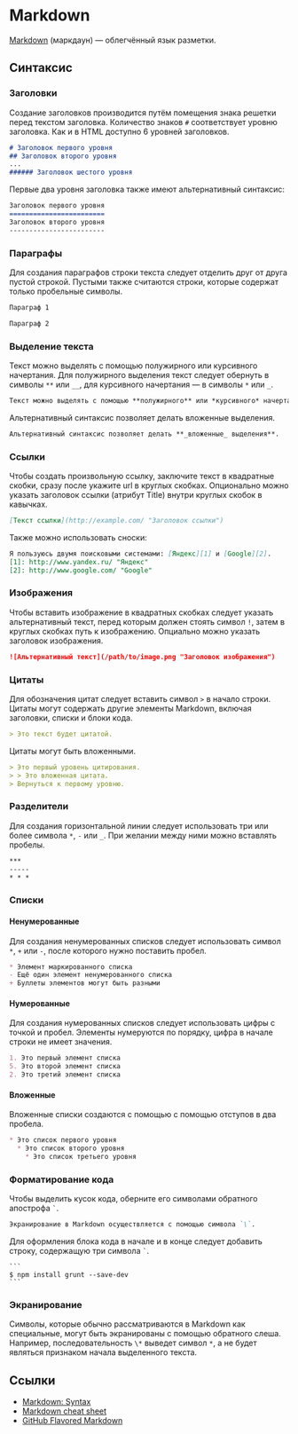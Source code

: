 # Markdown

[Markdown](https://en.wikipedia.org/wiki/Markdown) (маркдаун) — облегчённый язык разметки.

## Синтаксис

### Заголовки
Создание заголовков производится путём помещения знака решетки перед текстом заголовка. Количество знаков `#` соответствует уровню заголовка. Как и в HTML доступно 6 уровней заголовков.

```markdown
# Заголовок первого уровня
## Заголовок второго уровня
...
###### Заголовок шестого уровня
```

Первые два уровня заголовка также имеют альтернативный синтаксис:

```markdown
Заголовок первого уровня
========================
Заголовок второго уровня
------------------------
```

### Параграфы
Для создания параграфов строки текста следует отделить друг от друга пустой строкой. Пустыми также считаются строки, которые содержат только пробельные символы.

```markdown
Параграф 1

Параграф 2
```

### Выделение текста
Текст можно выделять с помощью полужирного или курсивного начертания. Для полужирного выделения текст следует обернуть в символы `**` или `__`, для курсивного начертания — в символы `*` или `_`.

```markdown
Текст можно выделять с помощью **полужирного** или *курсивного* начертания.
```

Альтернативный синтаксис позволяет делать вложенные выделения.

```markdown
Альтернативный синтаксис позволяет делать **_вложенные_ выделения**.
```

### Ссылки
Чтобы создать произвольную ссылку, заключите текст в квадратные скобки, сразу после укажите url в круглых скобках. Опционально можно указать заголовок ссылки (атрибут Title) внутри круглых скобок в кавычках.

```markdown
[Текст ссылки](http://example.com/ "Заголовок ссылки")
```

Также можно использовать сноски:

```markdown
Я пользуюсь двумя поисковыми системами: [Яндекс][1] и [Google][2].
[1]: http://www.yandex.ru/ "Яндекс"
[2]: http://www.google.com/ "Google"
```

### Изображения
Чтобы вставить изображение в квадратных скобках следует указать альтернативный текст, перед которым должен стоять символ `!`, затем в круглых скобках путь к изображению. Опциально можно указать заголовок изображения.

```markdown
![Альтернативный текст](/path/to/image.png "Заголовок изображения")
```

### Цитаты
Для обозначения цитат следует вставить символ `>` в начало строки. Цитаты могут содержать другие элементы Markdown, включая заголовки, списки и блоки кода.

```markdown
> Это текст будет цитатой.
```

Цитаты могут быть вложенными.

```markdown
> Это первый уровень цитирования.
> > Это вложенная цитата.
> Вернуться к первому уровню.
```

### Разделители
Для создания горизонтальной линии следует использовать три или более символа `*`, `-` или `_`. При желании между ними можно вставлять пробелы.

```markdown
***
-----
* * *
```

### Списки

#### Ненумерованные
Для создания ненумерованных списков следует использовать символ `*`, `+` или `-`, после которого нужно поставить пробел.

```markdown
* Элемент маркированного списка
- Ещё один элемент ненумерованного списка
+ Буллеты элементов могут быть разными
```

#### Нумерованные
Для создания нумерованных списков следует использовать цифры с точкой и пробел. Элементы нумеруются по порядку, цифра в начале строки не имеет значения.

```markdown
1. Это первый элемент списка
5. Это второй элемент списка
2. Это третий элемент списка
```

#### Вложенные
Вложенные списки создаются с помощью с помощью отступов в два пробела.

```markdown
* Это список первого уровня
  * Это список второго уровня
    * Это список третьего уровня
```

### Форматирование кода
Чтобы выделить кусок кода, оберните его символами обратного апострофа `` ` ``.

```markdown
Экранирование в Markdown осуществляется с помощью символа `\`.
```

Для оформления блока кода в начале и в конце следует добавить строку, содержащую три символа `` ` ``.

    ```
    $ npm install grunt --save-dev
    ```

### Экранирование
Символы, которые обычно рассматриваются в Markdown как специальные, могут быть экранированы с помощью обратного слеша. Например, последовательность `\*` выведет символ `*`, а не будет являться признаком начала выделенного текста.

## Ссылки
- [Markdown: Syntax](http://daringfireball.net/projects/markdown/syntax)
- [Markdown cheat sheet](http://warpedvisions.org/projects/markdown-cheat-sheet/)
- [GitHub Flavored Markdown](https://help.github.com/articles/github-flavored-markdown/)
